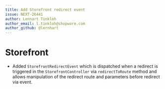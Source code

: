 ```yaml
---
title: Add Storefront redirect event
issue: NEXT-26441
author: Lennart Tinkloh
author_email: l.tinkloh@shopware.com
author_github: @lernhart
---
```

# Storefront
* Added `StorefrontRedirectEvent` which is dispatched when a redirect is triggered in the `StorefrontController` via `redirectToRoute` method and allows manipulation of the redirect route and parameters before redirect via event.
